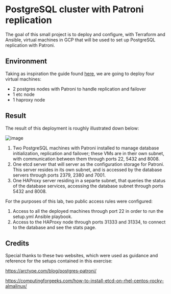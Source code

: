 # PostgreSQL cluster with Patroni replication

The goal of this small project is to deploy and configure, with Terraform and Ansible, virtual machines in GCP that will be used to set up PostgreSQL replication with Patroni.

## Environment
Taking as inspiration the guide found [here](https://arctype.com/blog/postgres-patroni/), we are going to deploy four virtual machines:

 - 2 postgres nodes with Patroni to handle replication and failover
 - 1 etc node
 - 1 haproxy node

## Result
The result of this deployment is roughly illustrated down below:

![image](https://user-images.githubusercontent.com/15926414/161445972-2a655689-c253-485c-b4eb-2d54af1f0f18.png)

1. Two PostgreSQL machines with Patroni installed to manage database initialization, replication and failover; these VMs are in their own subnet, with communication between them through ports 22, 5432 and 8008.
2. One etcd server that will server as the configuration storage for Patroni. This server resides in its own subnet, and is accessed by the database servers through ports 2379, 2380 and 7001.
3. One HAProxy server residing in a separte subnet, that queries the status of the database services, accessing the database subnet through ports 5432 and 8008.

For the purposes of this lab, two public access rules were configured:
1. Access to all the deployed machines through port 22 in order to run the setup.yml Ansible playbook.
2. Access to the HAProxy node through ports 31333 and 31334, to connect to the database and see the stats page.

## Credits
Special thanks to these two websites, which were used as guidance and reference for the setups contained in this exercise:

https://arctype.com/blog/postgres-patroni/

https://computingforgeeks.com/how-to-install-etcd-on-rhel-centos-rocky-almalinux/
